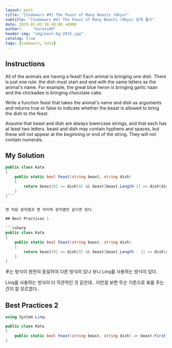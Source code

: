 ```yaml
---
layout: post
title: "[Codewars #9] The Feast of Many Beasts (8kyu)"
subtitle: "[Codewars #9] The Feast of Many Beasts (8kyu) 문제 풀이"
date: 2019-01-03 16:48:00 +0900
author:     "karais89"
header-img: "img/post-bg-2015.jpg"
catalog: true
tags: [codewars, kata]
---
```


## Instructions

All of the animals are having a feast! Each animal is bringing one dish. There is just one rule: the dish must start and end with the same letters as the animal's name. For example, the great blue heron is bringing garlic naan and the chickadee is bringing chocolate cake.

Write a function feast that takes the animal's name and dish as arguments and returns true or false to indicate whether the beast is allowed to bring the dish to the feast.

Assume that beast and dish are always lowercase strings, and that each has at least two letters. beast and dish may contain hyphens and spaces, but these will not appear at the beginning or end of the string. They will not contain numerals.

## My Solution

```csharp
public class Kata
{
    public static bool Feast(string beast, string dish)
    {  
        return beast[0] == dish[0] && beast[beast.Length-1] == dish[dish.Length-1];
    }
}```


맨 처음 문자열과 맨 마지막 문자열만 같으면 된다.

## Best Practices 1

```csharp
public class Kata
{
    public static bool Feast(string beast, string dish)
    {
        return beast[0] == dish[0] && beast[beast.Length - 1] == dish[dish.Length - 1];
    }
}
```

푸는 방식이 완전히 동일하여 다른 방식이 있나 보니 Linq를 사용하는 방식이 있다.

Linq를 사용하는 방식이 더 직관적인 것 같은데.. 이런걸 보면 무슨 기준으로 표를 주는건지 잘 모르겠다..

## Best Practices 2

```csharp
using System.Linq;

public class Kata
{
    public static bool Feast(string beast, string dish) => beast.First() == dish.First() && beast.Last() == dish.Last();
}
```
